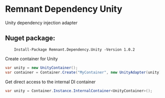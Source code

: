 # Remnant Dependency Unity
Unity dependency injection adapter


## Nuget package:

        Install-Package Remnant.Dependency.Unity -Version 1.0.2
 
Create container for Unity
```csharp
var unity = new UnityContainer();
var container = Container.Create("MyContainer", new UnityAdapter(unity));
```

Get direct access to the internal DI container
```csharp
var unity = Container.Instance.InternalContainer<UnityContainer>();
```
